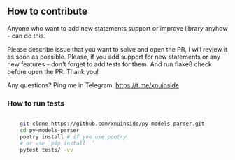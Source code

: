 ## How to contribute

Anyone who want to add new statements support or improve library anyhow - can do this.

Please describe issue that you want to solve and open the PR, I will review it as soon as possible.
Please, if you add support for new statements or any new features - don't forget to add tests for them. And run flake8 check before open the PR. Thank you!

Any questions? Ping me in Telegram: https://t.me/xnuinside 


### How to run tests

```bash

    git clone https://github.com/xnuinside/py-models-parser.git
    cd py-models-parser
    poetry install # if you use poetry
    # or use `pip install .`
    pytest tests/ -vv

```
